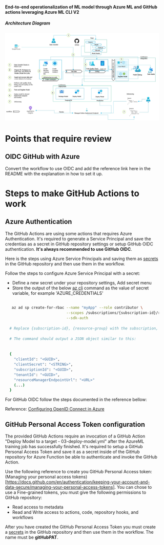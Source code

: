 #### End-to-end operationalization of ML model through Azure ML and GitHub actions leveraging Azure ML CLI V2

##### Architecture Diagram
<img src="./images/mlops_simplified.jpg" />


# Points that require review
## OIDC GitHub with Azure
Convert the workflow to use OIDC and add the reference link here in the README with the explanation in how to set it up.

# Steps to make GitHub Actions to work

## Azure Authentication
The GitHub Actions are using some actions that requires Azure Authentication. It's required to generate a Service Principal and save the credentias as a secret in GitHub repository settings or setup GitHub OIDC authentication. **It's always recommended to use GitHub OIDC**.

Here is the steps using Azure Service Principals and saving them as [secrets](https://help.github.com/en/articles/virtual-environments-for-github-actions#creating-and-using-secrets-encrypted-variables) in the GitHub repository and then use them in the workflow.


Follow the steps to configure Azure Service Principal with a secret:
  * Define a new secret under your repository settings, Add secret menu
  * Store the output of the below [az cli](https://docs.microsoft.com/en-us/cli/azure/?view=azure-cli-latest) command as the value of secret variable, for example 'AZURE_CREDENTIALS'
```bash

   az ad sp create-for-rbac --name "myApp" --role contributor \
                            --scopes /subscriptions/{subscription-id}/resourceGroups/{resource-group} \
                            --sdk-auth

  # Replace {subscription-id}, {resource-group} with the subscription, resource group details

  # The command should output a JSON object similar to this:


  {
    "clientId": "<GUID>",
    "clientSecret": "<STRING>",
    "subscriptionId": "<GUID>",
    "tenantId": "<GUID>",
    "resourceManagerEndpointUrl": "<URL>"
    (...)
  }

```

For GitHub OIDC follow the steps documented in the reference bellow:

Reference: [Configuring OpenID Connect in Azure](https://docs.github.com/en/actions/deployment/security-hardening-your-deployments/configuring-openid-connect-in-azure)

## GitHub Personal Access Token configuration
The provided GitHub Actions require an invocation of a GitHub Action "Deploy Model to a target - 03-deploy-model.yml" after the AzureML training job has successfully finished. It's required to setup a GitHub Personal Access Token and save it as a secret inside of the GitHub repository for Azure Function be able to authenticate and invoke the GitHub Action.

Use the following reference to create you GitHub Personal Access token: (Managing your personal access tokens)[https://docs.github.com/en/authentication/keeping-your-account-and-data-secure/managing-your-personal-access-tokens]. You can chose to use a Fine-grained tokens, you must give the following permissions to GitHub repository:
- Read access to metadata
- Read and Write access to actions, code, repository hooks, and workflows

After you have created the GitHub Personal Access Token you must create a [secrets](https://help.github.com/en/articles/virtual-environments-for-github-actions#creating-and-using-secrets-encrypted-variables) in the GitHub repository and then use them in the workflow. The name must be **gitHubPAT**.